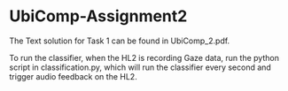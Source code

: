 # UbiComp-Assignment2

The Text solution for Task 1 can be found in UbiComp_2.pdf.

To run the classifier, when the HL2 is recording Gaze data, run the python script in classification.py, which will run the classifier every second and trigger audio feedback on the HL2.
